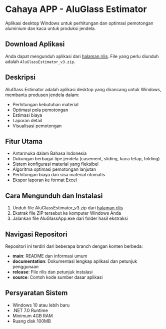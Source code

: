 # Cahaya APP - AluGlass Estimator

Aplikasi desktop Windows untuk perhitungan dan optimasi pemotongan aluminium dan kaca untuk produksi jendela.

## Download Aplikasi

Anda dapat mengunduh aplikasi dari [halaman rilis](https://github.com/ApeekHouse/Cahaya-APP/releases). File yang perlu diunduh adalah `AluGlassEstimator_v3.zip`.

## Deskripsi
AluGlass Estimator adalah aplikasi desktop yang dirancang untuk Windows, membantu produsen jendela dalam:
- Perhitungan kebutuhan material
- Optimasi pola pemotongan
- Estimasi biaya
- Laporan detail
- Visualisasi pemotongan

## Fitur Utama
- Antarmuka dalam Bahasa Indonesia
- Dukungan berbagai tipe jendela (casement, sliding, kaca tetap, folding)
- Sistem konfigurasi material yang fleksibel
- Algoritma optimasi pemotongan lanjutan
- Perhitungan biaya dan sisa material otomatis
- Ekspor laporan ke format Excel

## Cara Mengunduh dan Instalasi
1. Unduh file AluGlassEstimator_v3.zip dari [halaman rilis](https://github.com/ApeekHouse/Cahaya-APP/releases)
2. Ekstrak file ZIP tersebut ke komputer Windows Anda
3. Jalankan file AluGlassApp.exe dari folder hasil ekstraksi

## Navigasi Repositori

Repositori ini terdiri dari beberapa branch dengan konten berbeda:
- **main**: README dan informasi umum
- **documentation**: Dokumentasi lengkap aplikasi dan petunjuk penggunaan
- **release**: File rilis dan petunjuk instalasi
- **source**: Contoh kode sumber dasar aplikasi

## Persyaratan Sistem
- Windows 10 atau lebih baru
- .NET 7.0 Runtime
- Minimum 4GB RAM
- Ruang disk 100MB